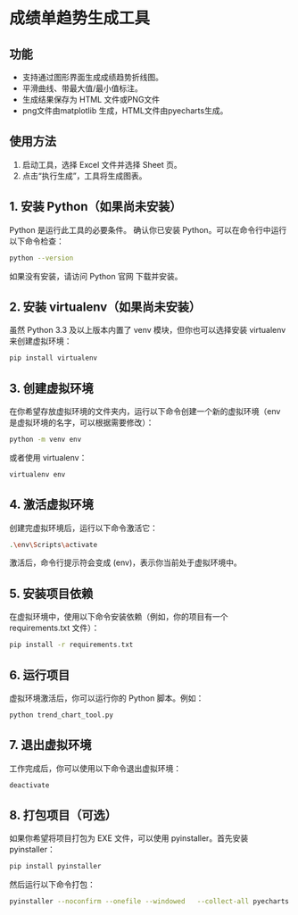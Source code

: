 # 成绩单趋势生成工具

## 功能
- 支持通过图形界面生成成绩趋势折线图。
- 平滑曲线、带最大值/最小值标注。
- 生成结果保存为 HTML 文件或PNG文件
- png文件由matplotlib 生成，HTML文件由pyecharts生成。

## 使用方法
1. 启动工具，选择 Excel 文件并选择 Sheet 页。
2. 点击“执行生成”，工具将生成图表。



## 1. 安装 Python（如果尚未安装）
Python 是运行此工具的必要条件。
确认你已安装 Python。可以在命令行中运行以下命令检查：

 
```bash
python --version
```
如果没有安装，请访问 Python 官网 下载并安装。

## 2. 安装 virtualenv（如果尚未安装）
虽然 Python 3.3 及以上版本内置了 venv 模块，但你也可以选择安装 virtualenv 来创建虚拟环境：

```bash
pip install virtualenv
```
## 3. 创建虚拟环境
在你希望存放虚拟环境的文件夹内，运行以下命令创建一个新的虚拟环境（env 是虚拟环境的名字，可以根据需要修改）：

```bash
python -m venv env
```
或者使用 virtualenv：

```bash
virtualenv env
```
## 4. 激活虚拟环境
创建完虚拟环境后，运行以下命令激活它：

```bash
.\env\Scripts\activate
```
激活后，命令行提示符会变成 (env)，表示你当前处于虚拟环境中。

## 5. 安装项目依赖
在虚拟环境中，使用以下命令安装依赖（例如，你的项目有一个 requirements.txt 文件）：

```bash
pip install -r requirements.txt
```
## 6. 运行项目
虚拟环境激活后，你可以运行你的 Python 脚本。例如：

```bash
python trend_chart_tool.py
```
## 7. 退出虚拟环境
工作完成后，你可以使用以下命令退出虚拟环境：

```bash
deactivate
```
## 8. 打包项目（可选）
如果你希望将项目打包为 EXE 文件，可以使用 pyinstaller。首先安装 pyinstaller：

```bash
pip install pyinstaller
```
然后运行以下命令打包：

```bash
pyinstaller --noconfirm --onefile --windowed   --collect-all pyecharts --upx-dir "path\to\upx"  --icon="tools.ico"   .\gen_grade_ui.py
```

